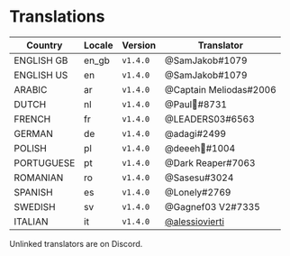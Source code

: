 # Translations

Country | Locale | Version | Translator
---|---|---|---
ENGLISH GB | en_gb | `v1.4.0` | @SamJakob#1079
ENGLISH US | en | `v1.4.0` | @SamJakob#1079
ARABIC | ar |  `v1.4.0` | @Captain Meliodas#2006
DUTCH | nl | `v1.4.0` | @Paul🐼#8731
FRENCH | fr | `v1.4.0` | @LEADERS03#6563
GERMAN | de | `v1.4.0` | @adagi#2499
POLISH | pl | `v1.4.0` | @deeeh👻#1004
PORTUGUESE | pt | `v1.4.0` | @Dark Reaper#7063
ROMANIAN | ro | `v1.4.0` | @Sasesu#3024
SPANISH | es | `v1.4.0` | @Lonely#2769
SWEDISH | sv | `v1.4.0` | @Gagnef03 V2#7335
ITALIAN | it | `v1.4.0` | [@alessiovierti](https://github.com/alessiovierti)

Unlinked translators are on Discord.